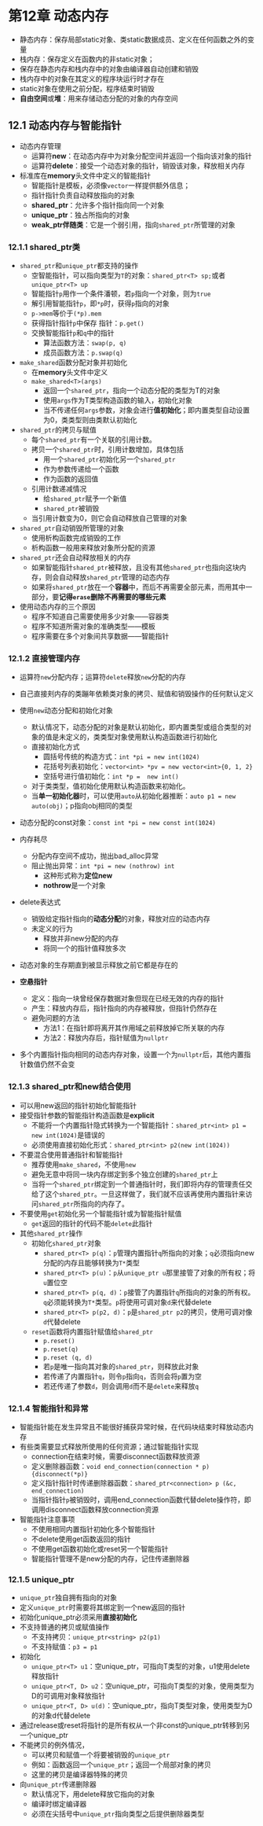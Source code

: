 # 第12章 动态内存

- 静态内存：保存局部static对象、类static数据成员、定义在任何函数之外的变量
- 栈内存：保存定义在函数内的非static对象；
- 保存在静态内存和栈内存中的对象由编译器自动创建和销毁
- 栈内存中的对象在其定义的程序块运行时才存在
- static对象在使用之前分配，程序结束时销毁
- **自由空间**或**堆**：用来存储动态分配的对象的内存空间



## 12.1 动态内存与智能指针

- 动态内存管理
  - 运算符**new**：在动态内存中为对象分配空间并返回一个指向该对象的指针
  - 运算符**delete**：接受一个动态对象的指针，销毁该对象，释放相关内存
- 标准库在**memory**头文件中定义的智能指针
  - 智能指针是模板，必须像`vector`一样提供额外信息；
  - 指针指针负责自动释放指向的对象
  - **shared_ptr**：允许多个指针指向同一个对象
  - **unique_ptr**：独占所指向的对象
  - **weak_ptr伴随类**：它是一个弱引用，指向`shared_ptr`所管理的对象

### 12.1.1 shared_ptr类

- `shared_ptr`和`unique_ptr`都支持的操作
  - 空智能指针，可以指向类型为`T`的对象：`shared_ptr<T> sp;`或者`unique_ptr<T> up`
  - 智能指针`p`用作一个条件潘顿，若`p`指向一个对象，则为`true`
  - 解引用智能指针`p`，即`*p`时，获得`p`指向的对象
  - `p->mem`等价于`(*p).mem`
  - 获得指针指针`p`中保存 指针：`p.get()`
  - 交换智能指针`p`和`q`中的指针
    - 算法函数方法：`swap(p, q)`
    - 成员函数方法：`p.swap(q)`
- `make_shared`函数分配对象并初始化
  - 在**memory**头文件中定义
  - `make_shared<T>(args)`
    - 返回一个`shared_ptr`，指向一个动态分配的类型为T的对象
    - 使用`args`作为T类型构造函数的输入，初始化对象
    - 当不传递任何`args`参数，对象会进行**值初始化**；即内置类型自动设置为0，类类型则由类默认初始化
- `shared_ptr`的拷贝与赋值
  - 每个`shared_ptr`有一个关联的引用计数。
  - 拷贝一个`shared_ptr`时，引用计数增加，具体包括
    - 用一个`shared_ptr`初始化另一个`shared_ptr`
    - 作为参数传递给一个函数
    - 作为函数的返回值
  - 引用计数递减情况
    - 给`shared_ptr`赋予一个新值
    - `shared_ptr`被销毁
  - 当引用计数变为0，则它会自动释放自己管理的对象
- `shared_ptr`自动销毁所管理的对象
  - 使用析构函数完成销毁的工作
  - 析构函数一般用来释放对象所分配的资源
- `shared_ptr`还会自动释放相关的内存
  - 如果智能指针`shared_ptr`被释放，且没有其他`shared_ptr`也指向这块内存，则会自动释放`shared_ptr`管理的动态内存
  - 如果将`shared_ptr`放在一个**容器**中，而后不再需要全部元素，而用其中一部分，要**记得`erase`删除不再需要的哪些元素**
- 使用动态内存的三个原因
  - 程序不知道自己需要使用多少对象——容器类
  - 程序不知道所需对象的准确类型——模板
  - 程序需要在多个对象间共享数据——智能指针

### 12.1.2 直接管理内存

- 运算符`new`分配内存；运算符`delete`释放`new`分配的内存
- 自己直接刾内存的类蹦年依赖类对象的拷贝、赋值和销毁操作的任何默认定义

- 使用`new`动态分配和初始化对象
  - 默认情况下，动态分配的对象是默认初始化，即内置类型或组合类型的对象的值是未定义的，类类型对象使用默认构造函数进行初始化
  - 直接初始化方式
    - 圆括号传统的构造方式：`int *pi = new int(1024)`
    - 花括号列表初始化：`vector<int> *pv = new vector<int>{0, 1, 2}`
    - 空括号进行值初始化：`int *p =  new int()`
  - 对于类类型，值初始化使用默认构造函数来初始化。
  - 当**单一初始化器**时，可以使用`auto`从初始化器推断：`auto p1 = new auto(obj)`；p指向obj相同的类型
- 动态分配的const对象：`const int *pi = new const int(1024)`
- 内存耗尽
  - 分配内存空间不成功，抛出bad_alloc异常
  - 阻止抛出异常：`int *pi = new (nothrow) int`
    - 这种形式称为**定位new**
    - **nothrow**是一个对象
- delete表达式
  - 销毁给定指针指向的**动态分配**的对象，释放对应的动态内存
  - 未定义的行为
    - 释放并非new分配的内存
    - 将同一个的指针值释放多次
- 动态对象的生存期直到被显示释放之前它都是存在的
- **空悬指针**
  - 定义：指向一块曾经保存数据对象但现在已经无效的内存的指针
  - 产生：释放内存后，指针指向的内存被释放，但指针仍然存在
  - 避免问题的方法
    - 方法1：在指针即将离开其作用域之前释放掉它所关联的内存
    - 方法2：释放内存后，指针赋值为`nullptr`
- 多个内置指针指向相同的动态内存对象，设置一个为`nullptr`后，其他内置指针数值仍然不会变

### 12.1.3 shared_ptr和new结合使用

- 可以用new返回的指针初始化智能指针
- 接受指针参数的智能指针构造函数是**explicit**
  - 不能将一个内置指针隐式转换为一个智能指针：`shared_ptr<int> p1 = new int(1024)`是错误的
  - 必须使用直接初始化形式：`shared_ptr<int> p2(new int(1024))`
- 不要混合使用普通指针和智能指针
  - 推荐使用`make_shared`，不使用`new`
  - 避免无意中将同一块内存绑定到多个独立创建的`shared_ptr`上
  - 当将一个`shared_ptr`绑定到一个普通指针时，我们即将内存的管理责任交给了这个`shared_ptr`。一旦这样做了，我们就不应该再使用内置指针来访问`shared_ptr`所指向的内存了。
- 不要使用`get`初始化另一个智能指针或为智能指针赋值
  - `get`返回的指针的代码不能`delete`此指针
- 其他`shared_ptr`操作
  - 初始化`shared_ptr`对象
    - `shared_ptr<T> p(q)`：`p`管理内置指针`q`所指向的对象；`q`必须指向new分配的内存且能够转换为`T*`类型
    - `shared_ptr<T> p(u)`：`p`从`unique_ptr u`那里接管了对象的所有权；将`u`置位空
    - `shared_ptr<T> p(q, d)`：`p`接管了内置指针`q`所指向的对象的所有权。`q`必须能转换为`T*`类型。`p`将使用可调对象`d`来代替delete
    - `shared_ptr<T> p(p2, d)`：`p`是`shared_ptr p2`的拷贝，使用可调对像`d`代替delete
  - `reset`函数将内置指针赋值给`shared_ptr`
    - `p.reset()`
    - `p.reset(q)`
    - `p.reset (q, d)`
    - 若`p`是唯一指向其对象的`shared_ptr`，则释放此对象
    - 若传递了内置指针`q`，则令`p`指向`q`，否则会将`p`置为空
    - 若还传递了参数`d`，则会调用`d`而不是`delete`来释放`q`

### 12.1.4 智能指针和异常

- 智能指针能在发生异常且不能很好捕获异常时候，在代码块结束时释放动态内存
- 有些类需要显式释放所使用的任何资源；通过智能指针实现
  - connection在结束时候，需要disconnect函数释放资源
  - 定义删除器函数：`void end_connection(connection * p) {disconnect(*p)}`
  - 定义指针指针时传递删除器函数：`shared_ptr<connection> p (&c, end_connection)`
  - 当指针指针`p`被销毁时，调用end_connection函数代替delete操作符，即调用disconnect函数释放connection资源
- 智能指针注意事项
  - 不使用相同内置指针初始化多个智能指针
  - 不delete使用get函数返回的指针
  - 不使用get函数初始化或reset另一个智能指针
  - 智能指针管理不是new分配的内存，记住传递删除器

### 12.1.5 unique_ptr

- `unique_ptr`独自拥有指向的对象
- 定义`unique_ptr`时需要将其绑定到一个new返回的指针
- 初始化unique_ptr必须采用**直接初始化**
- 不支持普通的拷贝或赋值操作
  - 不支持拷贝：`unique_ptr<string> p2(p1)`
  - 不支持赋值：`p3 = p1`
- 初始化
  - `unique_ptr<T> u1`：空unique_ptr，可指向T类型的对象，u1使用delete释放指针
  - `unique_ptr<T, D> u2`：空unique_ptr，可指向T类型的对象，使用类型为D的可调用对象释放指针
  - `unique_ptr<T, D> u(d)`：空unique_ptr，指向T类型对象，使用类型为D的对象d代替delete
- 通过release或reset将指针的是所有权从一个非const的unique_ptr转移到另一个unique_ptr
- 不能拷贝的例外情况，
  - 可以拷贝和赋值一个将要被销毁的`unique_ptr`
  - 例如：函数返回一个`unique_ptr`；返回一个局部对象的拷贝
  - 这里的拷贝是编译器特殊的拷贝
- 向`unique_ptr`传递删除器
  - 默认情况下，用delete释放它指向的对象
  - 编译时绑定编译器
  - 必须在尖括号中`unique_ptr`指向类型之后提供删除器类型

